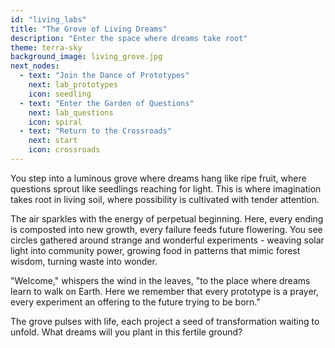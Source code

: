 ```yaml
---
id: "living_labs"
title: "The Grove of Living Dreams"
description: "Enter the space where dreams take root"
theme: terra-sky
background_image: living_grove.jpg
next_nodes:
  - text: "Join the Dance of Prototypes"
    next: lab_prototypes
    icon: seedling
  - text: "Enter the Garden of Questions"
    next: lab_questions
    icon: spiral
  - text: "Return to the Crossroads"
    next: start
    icon: crossroads
---
```

You step into a luminous grove where dreams hang like ripe fruit, where questions sprout like seedlings reaching for light. This is where imagination takes root in living soil, where possibility is cultivated with tender attention.

The air sparkles with the energy of perpetual beginning. Here, every ending is composted into new growth, every failure feeds future flowering. You see circles gathered around strange and wonderful experiments - weaving solar light into community power, growing food in patterns that mimic forest wisdom, turning waste into wonder.

"Welcome," whispers the wind in the leaves, "to the place where dreams learn to walk on Earth. Here we remember that every prototype is a prayer, every experiment an offering to the future trying to be born."

The grove pulses with life, each project a seed of transformation waiting to unfold. What dreams will you plant in this fertile ground?